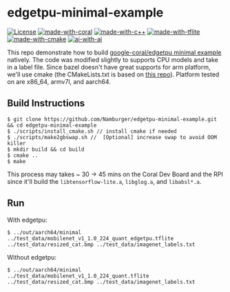 # edgetpu-minimal-example
[![License](https://img.shields.io/badge/License-Apache%202.0-blue.svg)](https://opensource.org/licenses/Apache-2.0)
[![made-with-coral](https://img.shields.io/badge/Made%20with-Coral-orange)](https://coral.ai/)
[![made-with-c++](https://img.shields.io/badge/Made%20with-C%2B%2B-red)](https://www.cplusplus.com/)
[![made-with-tflite](https://img.shields.io/badge/Made%20with-Tensorflow--Lite-orange)](https://www.tensorflow.org/lite/)
[![made-with-cmake](https://img.shields.io/badge/Made%20with-cmake-Black)](https://cmake.org/)
[![ai-with-ai](https://img.shields.io/badge/AI%20with-AI-brightgreen)](https://en.wikipedia.org/wiki/Artificial_intelligence)

This repo demonstrate how to build [google-coral/edgetpu minimal example](https://github.com/google-coral/edgetpu/blob/master/src/cpp/examples/minimal.cc) natively. The code was modified slightly to supports CPU models and take in a label file. Since bazel doesn't have great supports for arm platform, we'll use cmake (the CMakeLists.txt is based on [this repo](https://github.com/google-coral/edgetpu/pull/88/commits/a5fdb413eb7492abfbec3c0dbc8a5543e7f84874)). Platform tested on are x86_64, armv7l, and aarch64.

## Build Instructions
```
$ git clone https://github.com/Namburger/edgetpu-minimal-example.git && cd edgetpu-minimal-example
$ ./scripts/install_cmake.sh // install cmake if needed
$ ./scripts/make2gbswap.sh //  [Optional] increase swap to avoid OOM killer
$ mkdir build && cd build
$ cmake ..
$ make
```
This process may takes ~ 30 -> 45 mins on the Coral Dev Board and the RPI since it'll build the `libtensorflow-lite.a`, `libglog.a`, and `libabsl*.a`.

## Run

With edgetpu:

`$ ../out/aarch64/minimal ../test_data/mobilenet_v1_1.0_224_quant_edgetpu.tflite ../test_data/resized_cat.bmp ../test_data/imagenet_labels.txt`

Without edgetpu:

`$ ../out/aarch64/minimal ../test_data/mobilenet_v1_1.0_224_quant.tflite ../test_data/resized_cat.bmp ../test_data/imagenet_labels.txt`
